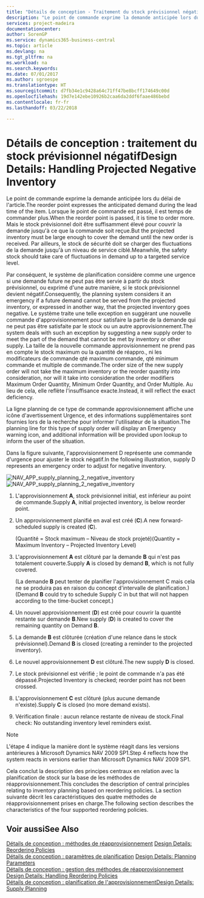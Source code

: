 ```yaml
---
title: "Détails de conception - Traitement du stock prévisionnel négatif | Microsoft Docs"
description: "Le point de commande exprime la demande anticipée lors du délai de l'article. Lorsque le point de commande est passé, il est temps de commander plus. Mais le stock prévisionnel doit être suffisamment élevé pour couvrir la demande jusqu'à ce que la commande soit reçue. Par ailleurs, le stock de sécurité doit se charger des fluctuations de la demande jusqu'à un niveau de service ciblé."
services: project-madeira
documentationcenter: 
author: SorenGP
ms.service: dynamics365-business-central
ms.topic: article
ms.devlang: na
ms.tgt_pltfrm: na
ms.workload: na
ms.search.keywords: 
ms.date: 07/01/2017
ms.author: sgroespe
ms.translationtype: HT
ms.sourcegitcommit: d7fb34e1c9428a64c71ff47be8bcff174649c00d
ms.openlocfilehash: 19d7e142ebe10926b2caa6da2ddf6faae486bebd
ms.contentlocale: fr-fr
ms.lasthandoff: 03/22/2018

---
```

# <a name="design-details-handling-projected-negative-inventory"></a><span data-ttu-id="cd381-106">Détails de conception : traitement du stock prévisionnel négatif</span><span class="sxs-lookup"><span data-stu-id="cd381-106">Design Details: Handling Projected Negative Inventory</span></span>
<span data-ttu-id="cd381-107">Le point de commande exprime la demande anticipée lors du délai de l'article.</span><span class="sxs-lookup"><span data-stu-id="cd381-107">The reorder point expresses the anticipated demand during the lead time of the item.</span></span> <span data-ttu-id="cd381-108">Lorsque le point de commande est passé, il est temps de commander plus.</span><span class="sxs-lookup"><span data-stu-id="cd381-108">When the reorder point is passed, it is time to order more.</span></span> <span data-ttu-id="cd381-109">Mais le stock prévisionnel doit être suffisamment élevé pour couvrir la demande jusqu'à ce que la commande soit reçue.</span><span class="sxs-lookup"><span data-stu-id="cd381-109">But the projected inventory must be large enough to cover the demand until the new order is received.</span></span> <span data-ttu-id="cd381-110">Par ailleurs, le stock de sécurité doit se charger des fluctuations de la demande jusqu'à un niveau de service ciblé.</span><span class="sxs-lookup"><span data-stu-id="cd381-110">Meanwhile, the safety stock should take care of fluctuations in demand up to a targeted service level.</span></span>  

 <span data-ttu-id="cd381-111">Par conséquent, le système de planification considère comme une urgence si une demande future ne peut pas être servie à partir du stock prévisionnel, ou exprimé d'une autre manière, si le stock prévisionnel devient négatif.</span><span class="sxs-lookup"><span data-stu-id="cd381-111">Consequently, the planning system considers it an emergency if a future demand cannot be served from the projected inventory, or expressed in another way, that the projected inventory goes negative.</span></span> <span data-ttu-id="cd381-112">Le système traite une telle exception en suggérant une nouvelle commande d'approvisionnement pour satisfaire la partie de la demande qui ne peut pas être satisfaite par le stock ou un autre approvisionnement.</span><span class="sxs-lookup"><span data-stu-id="cd381-112">The system deals with such an exception by suggesting a new supply order to meet the part of the demand that cannot be met by inventory or other supply.</span></span> <span data-ttu-id="cd381-113">La taille de la nouvelle commande approvisionnement ne prend pas en compte le stock maximum ou la quantité de réappro., ni les modificateurs de commande qté maximum commande, qté minimum commande et multiple de commande.</span><span class="sxs-lookup"><span data-stu-id="cd381-113">The order size of the new supply order will not take the maximum inventory or the reorder quantity into consideration, nor will it take into consideration the order modifiers Maximum Order Quantity, Minimum Order Quantity, and Order Multiple.</span></span> <span data-ttu-id="cd381-114">Au lieu de cela, elle reflète l'insuffisance exacte.</span><span class="sxs-lookup"><span data-stu-id="cd381-114">Instead, it will reflect the exact deficiency.</span></span>  

 <span data-ttu-id="cd381-115">La ligne planning de ce type de commande approvisionnement affiche une icône d'avertissement Urgence, et des informations supplémentaires sont fournies lors de la recherche pour informer l'utilisateur de la situation.</span><span class="sxs-lookup"><span data-stu-id="cd381-115">The planning line for this type of supply order will display an Emergency warning icon, and additional information will be provided upon lookup to inform the user of the situation.</span></span>  

 <span data-ttu-id="cd381-116">Dans la figure suivante, l'approvisionnement D représente une commande d'urgence pour ajuster le stock négatif.</span><span class="sxs-lookup"><span data-stu-id="cd381-116">In the following illustration, supply D represents an emergency order to adjust for negative inventory.</span></span>  

 <span data-ttu-id="cd381-117">![](media/nav_app_supply_planning_2_negative_inventory.png "NAV_APP_supply_planning_2_negative_inventory")</span><span class="sxs-lookup"><span data-stu-id="cd381-117">![](media/nav_app_supply_planning_2_negative_inventory.png "NAV_APP_supply_planning_2_negative_inventory")</span></span>  

1.  <span data-ttu-id="cd381-118">L'approvisionnement **A**, stock prévisionnel initial, est inférieur au point de commande.</span><span class="sxs-lookup"><span data-stu-id="cd381-118">Supply **A**, initial projected inventory, is below reorder point.</span></span>  

2.  <span data-ttu-id="cd381-119">Un approvisionnement planifié en aval est créé (**C**).</span><span class="sxs-lookup"><span data-stu-id="cd381-119">A new forward-scheduled supply is created (**C**).</span></span>  

     <span data-ttu-id="cd381-120">(Quantité = Stock maximum – Niveau de stock projeté)</span><span class="sxs-lookup"><span data-stu-id="cd381-120">(Quantity = Maximum Inventory – Projected Inventory Level)</span></span>  

3.  <span data-ttu-id="cd381-121">L'approvisionnement **A** est clôturé par la demande **B** qui n'est pas totalement couverte.</span><span class="sxs-lookup"><span data-stu-id="cd381-121">Supply **A** is closed by demand **B**, which is not fully covered.</span></span>  

     <span data-ttu-id="cd381-122">(La demande **B** peut tenter de planifier l'approvisionnement C mais cela ne se produira pas en raison du concept d'intervalle de planification.)</span><span class="sxs-lookup"><span data-stu-id="cd381-122">(Demand **B** could try to schedule Supply C in but that will not happen according to the time-bucket concept.)</span></span>  

4.  <span data-ttu-id="cd381-123">Un nouvel approvisionnement (**D**) est créé pour couvrir la quantité restante sur demande **B**.</span><span class="sxs-lookup"><span data-stu-id="cd381-123">New supply (**D**) is created to cover the remaining quantity on Demand **B**.</span></span>  

5.  <span data-ttu-id="cd381-124">La demande **B** est clôturée (création d'une relance dans le stock prévisionnel).</span><span class="sxs-lookup"><span data-stu-id="cd381-124">Demand **B** is closed (creating a reminder to the projected inventory).</span></span>  

6.  <span data-ttu-id="cd381-125">Le nouvel approvisionnement **D** est clôturé.</span><span class="sxs-lookup"><span data-stu-id="cd381-125">The new supply **D** is closed.</span></span>  

7.  <span data-ttu-id="cd381-126">Le stock prévisionnel est vérifié ; le point de commande n'a pas été dépassé.</span><span class="sxs-lookup"><span data-stu-id="cd381-126">Projected Inventory is checked; reorder point has not been crossed.</span></span>  

8.  <span data-ttu-id="cd381-127">L'approvisionnement **C** est clôturé (plus aucune demande n'existe).</span><span class="sxs-lookup"><span data-stu-id="cd381-127">Supply **C** is closed (no more demand exists).</span></span>  

9. <span data-ttu-id="cd381-128">Vérification finale : aucun relance restante de niveau de stock.</span><span class="sxs-lookup"><span data-stu-id="cd381-128">Final check: No outstanding inventory level reminders exist.</span></span>  

> [!NOTE]  
>  <span data-ttu-id="cd381-129">L'étape 4 indique la manière dont le système réagit dans les versions antérieures à Microsoft Dynamics NAV 2009 SP1.</span><span class="sxs-lookup"><span data-stu-id="cd381-129">Step 4 reflects how the system reacts in versions earlier than Microsoft Dynamics NAV 2009 SP1.</span></span>  

 <span data-ttu-id="cd381-130">Cela conclut la description des principes centraux en relation avec la planification de stock sur la base de les méthodes de réapprovisionnement.</span><span class="sxs-lookup"><span data-stu-id="cd381-130">This concludes the description of central principles relating to inventory planning based on reordering policies.</span></span> <span data-ttu-id="cd381-131">La section suivante décrit les caractéristiques des quatre méthodes de réapprovisionnement prises en charge.</span><span class="sxs-lookup"><span data-stu-id="cd381-131">The following section describes the characteristics of the four supported reordering policies.</span></span>  

## <a name="see-also"></a><span data-ttu-id="cd381-132">Voir aussi</span><span class="sxs-lookup"><span data-stu-id="cd381-132">See Also</span></span>  
 <span data-ttu-id="cd381-133">[Détails de conception : méthodes de réapprovisionnement](design-details-reordering-policies.md) </span><span class="sxs-lookup"><span data-stu-id="cd381-133">[Design Details: Reordering Policies](design-details-reordering-policies.md) </span></span>  
 <span data-ttu-id="cd381-134">[Détails de conception : paramètres de planification](design-details-planning-parameters.md) </span><span class="sxs-lookup"><span data-stu-id="cd381-134">[Design Details: Planning Parameters](design-details-planning-parameters.md) </span></span>  
 <span data-ttu-id="cd381-135">[Détails de conception : gestion des méthodes de réapprovisionnement](design-details-handling-reordering-policies.md) </span><span class="sxs-lookup"><span data-stu-id="cd381-135">[Design Details: Handling Reordering Policies](design-details-handling-reordering-policies.md) </span></span>  
 [<span data-ttu-id="cd381-136">Détails de conception : planification de l'approvisionnement</span><span class="sxs-lookup"><span data-stu-id="cd381-136">Design Details: Supply Planning</span></span>](design-details-supply-planning.md)

